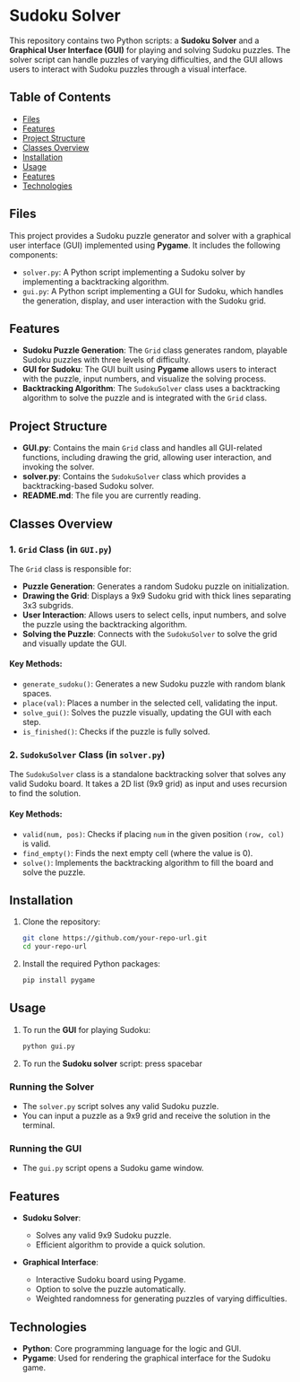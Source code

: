 # Sudoku Solver 

This repository contains two Python scripts: a **Sudoku Solver** and a **Graphical User Interface (GUI)** for playing and solving Sudoku puzzles. The solver script can handle puzzles of varying difficulties, and the GUI allows users to interact with Sudoku puzzles through a visual interface.

## Table of Contents
- [Files](#files)
- [Features](#features)
- [Project Structure](#Project-Structure)
- [Classes Overview](#Classes-Overview)
- [Installation](#installation)
- [Usage](#usage)
- [Features](#features)
- [Technologies](#technologies)

## Files

This project provides a Sudoku puzzle generator and solver with a graphical user interface (GUI) implemented using **Pygame**. It includes the following components:
- `solver.py`: A Python script implementing a Sudoku solver by implementing a backtracking algorithm.
- `gui.py`: A Python script implementing a GUI for Sudoku, which handles the generation, display, and user interaction with the Sudoku grid.


## Features

- **Sudoku Puzzle Generation**: The `Grid` class generates random, playable Sudoku puzzles with three levels of difficulty.
- **GUI for Sudoku**: The GUI built using **Pygame** allows users to interact with the puzzle, input numbers, and visualize the solving process.
- **Backtracking Algorithm**: The `SudokuSolver` class uses a backtracking algorithm to solve the puzzle and is integrated with the `Grid` class.

## Project Structure

- **GUI.py**: Contains the main `Grid` class and handles all GUI-related functions, including drawing the grid, allowing user interaction, and invoking the solver.
- **solver.py**: Contains the `SudokuSolver` class which provides a backtracking-based Sudoku solver.
- **README.md**: The file you are currently reading.

## Classes Overview

### 1. `Grid` Class (in `GUI.py`)

The `Grid` class is responsible for:
- **Puzzle Generation**: Generates a random Sudoku puzzle on initialization.
- **Drawing the Grid**: Displays a 9x9 Sudoku grid with thick lines separating 3x3 subgrids.
- **User Interaction**: Allows users to select cells, input numbers, and solve the puzzle using the backtracking algorithm.
- **Solving the Puzzle**: Connects with the `SudokuSolver` to solve the grid and visually update the GUI.

#### Key Methods:
- `generate_sudoku()`: Generates a new Sudoku puzzle with random blank spaces.
- `place(val)`: Places a number in the selected cell, validating the input.
- `solve_gui()`: Solves the puzzle visually, updating the GUI with each step.
- `is_finished()`: Checks if the puzzle is fully solved.

### 2. `SudokuSolver` Class (in `solver.py`)

The `SudokuSolver` class is a standalone backtracking solver that solves any valid Sudoku board. It takes a 2D list (9x9 grid) as input and uses recursion to find the solution.

#### Key Methods:
- `valid(num, pos)`: Checks if placing `num` in the given position `(row, col)` is valid.
- `find_empty()`: Finds the next empty cell (where the value is 0).
- `solve()`: Implements the backtracking algorithm to fill the board and solve the puzzle.

## Installation

1. Clone the repository:
    ```bash
    git clone https://github.com/your-repo-url.git
    cd your-repo-url
    ```

2. Install the required Python packages:
    ```bash
    pip install pygame
    ```

## Usage

1. To run the **GUI** for playing Sudoku:
    ```bash
    python gui.py
    ```
2. To run the **Sudoku solver** script: press spacebar

### Running the Solver
- The `solver.py` script solves any valid Sudoku puzzle.
- You can input a puzzle as a 9x9 grid and receive the solution in the terminal.

### Running the GUI
- The `gui.py` script opens a Sudoku game window.

## Features

- **Sudoku Solver**:
  - Solves any valid 9x9 Sudoku puzzle.
  - Efficient algorithm to provide a quick solution.

- **Graphical Interface**:
  - Interactive Sudoku board using Pygame.
  - Option to solve the puzzle automatically.
  - Weighted randomness for generating puzzles of varying difficulties.

## Technologies

- **Python**: Core programming language for the logic and GUI.
- **Pygame**: Used for rendering the graphical interface for the Sudoku game.

